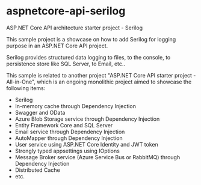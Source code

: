# aspnetcore-api-serilog
ASP.NET Core API architecture starter project - Serilog

This sample project is a showcase on how to add Serilog for logging purpose in an ASP.NET Core API project.

Serilog provides structured data logging to files, to the console, to persistence store like SQL Server, to Email, etc..

This sample is related to another project "ASP.NET Core API starter project - All-in-One", which is an ongoing monolithic project aimed to showcase the following items:
- Serilog 
- In-memory cache through Dependency Injection
- Swagger and OData 
- Azure Blob Storage service through Dependency Injection
- Entity Framework Core and SQL Server
- Email service through Dependency Injection
- AutoMapper through Dependency Injection
- User service using ASP.NET Core Identity and JWT token
- Strongly typed appsettings using IOptions
- Message Broker service (Azure Service Bus or RabbitMQ) through Dependency Injection
- Distributed Cache
- etc.
